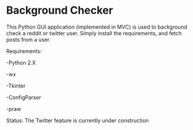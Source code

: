 # Background Checker

This Python GUI application (implemented in MVC) is used to background check a reddit or twitter user.
Simply install the requirements, and fetch posts from a user.

Requirements:

-Python 2.X

-wx

-Tkinter

-ConfigParser

-praw


Status: The Twitter feature is currently under construction
